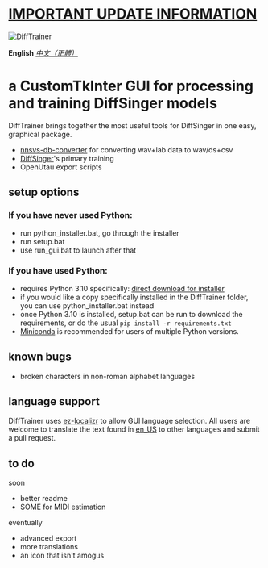 # [IMPORTANT UPDATE INFORMATION](https://github.com/agentasteriski/DiffTrainer/blob/main/ANNOUNCEMENT.md)
![DiffTrainer](https://github.com/agentasteriski/DiffTrainer/blob/main/assets/difftrainerlogo.png?raw=true)

**English** *[中文（正體）](./README-zh.md)*

# a CustomTkInter GUI for processing and training DiffSinger models
DiffTrainer brings together the most useful tools for DiffSinger in one easy, graphical package.
- [nnsvs-db-converter](https://github.com/UtaUtaUtau/nnsvs-db-converter) for converting wav+lab data to wav/ds+csv
- [DiffSinger](https://github.com/openvpi/DiffSinger)'s primary training
- OpenUtau export scripts
## setup options
### If you have never used Python:
- run python_installer.bat, go through the installer
- run setup.bat
- use run_gui.bat to launch after that

### If you have used Python:
- requires Python 3.10 specifically: [direct download for installer](https://www.python.org/ftp/python/3.10.11/python-3.10.11-amd64.exe)
- if you would like a copy specifically installed in the DiffTrainer folder, you can use python_installer.bat instead
- once Python 3.10 is installed, setup.bat can be run to download the requirements, or do the usual `pip install -r requirements.txt`
- [Miniconda](https://docs.anaconda.com/free/miniconda/miniconda-other-installer-links/) is recommended for users of multiple Python versions.

## known bugs
- broken characters in non-roman alphabet languages

## language support
DiffTrainer uses [ez-localizr](https://github.com/spicytigermeat/ez-localizr/tree/main) to allow GUI language selection. All users are welcome to translate the text found in [en_US](/strings/en_US.yaml) to other languages and submit a pull request.

## to do
soon
- better readme
- SOME for MIDI estimation

eventually
- advanced export
- more translations
- an icon that isn't amogus
